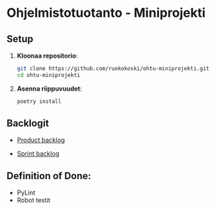 # Ohjelmistotuotanto - Miniprojekti

## Setup

1. **Kloonaa repositorio**:
   ```bash
   git clone https://github.com/ruokokoski/ohtu-miniprojekti.git
   cd ohtu-miniprojekti
   ```
2. **Asenna riippuvuudet**:
   ```bash
   poetry install
   ```

## Backlogit
* [Product backlog](https://github.com/users/ruokokoski/projects/3)

* [Sprint backlog](https://github.com/users/ruokokoski/projects/5)

## Definition of Done:
 - PyLint 
 - Robot testit
